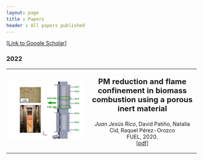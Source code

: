 ```yaml
---
layout: page
title : Papers
header : All papers published
---
```

[<a href='https://scholar.google.com/citations?hl=es&user=eB0Gb3EAAAAJ&view_op=list_works&sortby=title'>Link to Google Scholar</a>]

### 2022
<table class="imgtable">
  <tr>
    <td>
      <img src="/images/papers/PIMdeep.jpg" alt="PIM"/>
    </td>
    <td align="center" valign="middle">
	<p style="font-size:20px; ">
        <b>PM reduction and flame confinement in biomass combustion using a porous inert material</b> <br />
	</p>
      <p> <i>Juan Jesús Rico</i>, David Patiño, Natalia Cid, Raquel Pérez-Orozco <br />
        FUEL, 2020. <br />
        [<a href="https://doi.org/10.1016/j.fuel.2020.118496">pdf</a>]
      </p>
    </td>
  </tr>
</table>

